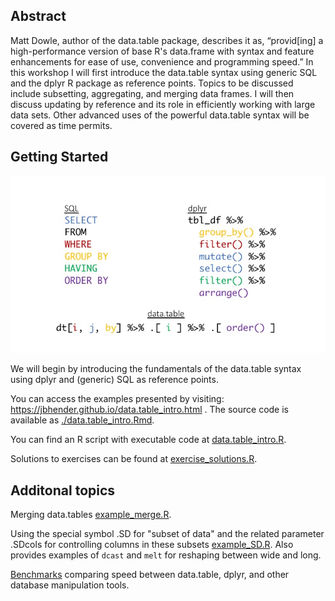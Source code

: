 ## Abstract

Matt Dowle, author of the data.table package, describes it as, “provid[ing] a high-performance version of base R's data.frame with syntax and feature enhancements for ease of use, convenience and programming speed.” In this workshop I will first introduce the data.table syntax using generic SQL and the dplyr R package as reference points.  Topics to be discussed include subsetting, aggregating, and merging data frames.  I will then discuss updating by reference and its role in efficiently working with large data sets.  Other advanced uses of the powerful data.table syntax will be covered as time permits.

## Getting Started

![](./query_structure.jpg)

We will begin by introducing the fundamentals of the data.table syntax using dplyr and (generic) SQL as reference points.

You can access the examples presented by visiting: https://jbhender.github.io/data.table_intro.html . The source code
is available as [./data.table_intro.Rmd](./data.table_intro.R).

You can find an R script with executable code at [data.table_intro.R](./data.table_intro.R).

Solutions to exercises can be found at [exercise_solutions.R](./exercise_solutions.R).

## Additonal topics

Merging data.tables [example_merge.R](./example_merge.R).

Using the special symbol .SD for "subset of data" and the related parameter .SDcols for controlling columns in these subsets 
[example_SD.R](./example_SD.R). Also provides examples of `dcast` and `melt` for reshaping between wide and long.

[Benchmarks](https://h2oai.github.io/db-benchmark/) comparing speed between data.table, dplyr, and other database manipulation tools.



